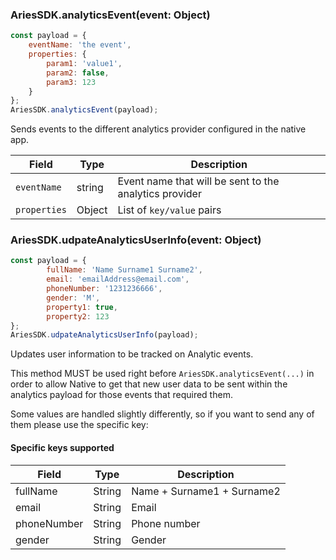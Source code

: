 ### AriesSDK.analyticsEvent(event: Object)

```js readonly
const payload = {
    eventName: 'the event',
    properties: {
        param1: 'value1',
        param2: false,
        param3: 123
    }
};
AriesSDK.analyticsEvent(payload);
```
Sends events to the different analytics provider configured in the native app.

| Field | Type | Description |
| ----- | ---- | ----------- |
| `eventName` | string | Event name that will be sent to the analytics provider |
| `properties` | Object | List of `key/value` pairs |

### AriesSDK.udpateAnalyticsUserInfo(event: Object)

```js readonly
const payload = {
        fullName: 'Name Surname1 Surname2',
        email: 'emailAddress@email.com',
        phoneNumber: '1231236666',
        gender: 'M',
        property1: true,
        property2: 123
};
AriesSDK.udpateAnalyticsUserInfo(payload);
```
Updates user information to be tracked on Analytic events.

This method MUST be used right before `AriesSDK.analyticsEvent(...)` in order to allow Native to get that new user data to be sent within the analytics payload for those events that required them.

Some values are handled slightly differently, so if you want to send any of them please use the specific key:

#### Specific keys supported ####

| Field | Type | Description |
| ----- | ---- | ----------- |
|  fullName | String | Name + Surname1 + Surname2  |
|  email | String | Email  |
|  phoneNumber | String | Phone number  |
|  gender | String | Gender  |

